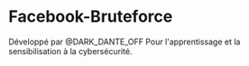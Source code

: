 # Facebook-Bruteforce
Développé par @DARK_DANTE_OFF Pour l'apprentissage et la sensibilisation à la cybersécurité.
